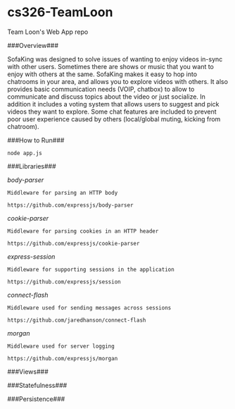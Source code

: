 # cs326-TeamLoon
Team Loon's Web App repo

###Overview###

 SofaKing was designed to solve issues of wanting to enjoy videos in-sync with other users. Sometimes there are shows or music that you want 
 to enjoy with others at the same. SofaKing makes it easy to hop into chatrooms in your area, and allows you to explore videos with others. 
 It also provides basic communication needs (VOIP, chatbox) to allow to communicate and discuss topics about the video or just socialize. In 
 addition it includes a voting system that allows users to suggest and pick videos they want to explore. Some chat features are included to 
 prevent poor user experience caused by others (local/global muting, kicking from chatroom). 
 
###How to Run###
 
 ```
 node app.js
 ```
 
###Libraries###
 
 *body-parser*
 
	Middleware for parsing an HTTP body
 
	https://github.com/expressjs/body-parser
 
 *cookie-parser*
 
	Middleware for parsing cookies in an HTTP header
 
	https://github.com/expressjs/cookie-parser
 
 *express-session*
 
	Middleware for supporting sessions in the application
 
	https://github.com/expressjs/session
 
 *connect-flash*
 
	Middleware used for sending messages across sessions
 
	https://github.com/jaredhanson/connect-flash
 
 *morgan*
 
	Middleware used for server logging
 
	https://github.com/expressjs/morgan
 
###Views###
 
 
 
###Statefulness###
 
 
 
###Persistence###
 
 